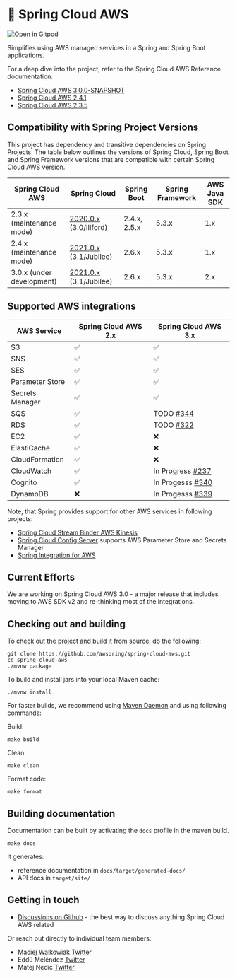 # 🍃 Spring Cloud AWS

[![Open in Gitpod](https://gitpod.io/button/open-in-gitpod.svg)](https://gitpod.io/#https://github.com/awspring/spring-cloud-aws)

Simplifies using AWS managed services in a Spring and Spring Boot applications.

For a deep dive into the project, refer to the Spring Cloud AWS Reference documentation:

- [Spring Cloud AWS 3.0.0-SNAPSHOT](https://docs.awspring.io/spring-cloud-aws/docs/3.0.0-SNAPSHOT/reference/html/index.html)
- [Spring Cloud AWS 2.4.1](https://docs.awspring.io/spring-cloud-aws/docs/2.4.1/reference/html/index.html)
- [Spring Cloud AWS 2.3.5](https://docs.awspring.io/spring-cloud-aws/docs/2.3.4/reference/html/index.html)

## Compatibility with Spring Project Versions

This project has dependency and transitive dependencies on Spring Projects. The table below outlines the versions of Spring Cloud, Spring Boot and Spring Framework versions that are compatible with certain Spring Cloud AWS version.

| Spring Cloud AWS          | Spring Cloud                                                                                                          | Spring Boot  | Spring Framework | AWS Java SDK |
|---------------------------|-----------------------------------------------------------------------------------------------------------------------|--------------|------------------|--------------|
| 2.3.x (maintenance mode)  | [2020.0.x](https://github.com/spring-cloud/spring-cloud-release/wiki/Spring-Cloud-2020.0-Release-Notes) (3.0/Illford) | 2.4.x, 2.5.x | 5.3.x            | 1.x          |
| 2.4.x (maintenance mode)  | [2021.0.x](https://github.com/spring-cloud/spring-cloud-release/wiki/Spring-Cloud-2021.0-Release-Notes) (3.1/Jubilee) | 2.6.x        | 5.3.x            | 1.x          |
| 3.0.x (under development) | [2021.0.x](https://github.com/spring-cloud/spring-cloud-release/wiki/Spring-Cloud-2021.0-Release-Notes) (3.1/Jubilee) | 2.6.x        | 5.3.x            | 2.x          |

## Supported AWS integrations

| AWS Service     | Spring Cloud AWS 2.x | Spring Cloud AWS 3.x                                                      |
|-----------------|----------------------|---------------------------------------------------------------------------|
| S3              | ✅                    | ✅                                                                         |
| SNS             | ✅                    | ✅                                                                         |
| SES             | ✅                    | ✅                                                                         |
| Parameter Store | ✅                    | ✅                                                                         |
| Secrets Manager | ✅                    | ✅                                                                         |
| SQS             | ✅                    | TODO [#344](https://github.com/awspring/spring-cloud-aws/issues/344)       |
| RDS             | ✅                    | TODO [#322](https://github.com/awspring/spring-cloud-aws/issues/322)      |
| EC2             | ✅                    | ❌                                                                         |
| ElastiCache     | ✅                    | ❌                                                                         |
| CloudFormation  | ✅                    | ❌                                                                         |
| CloudWatch      | ✅                    | In Progress [#237](https://github.com/awspring/spring-cloud-aws/pull/237) |
| Cognito         | ✅                    | In Progesss [#340](https://github.com/awspring/spring-cloud-aws/pull/340) |
| DynamoDB        | ❌                    | In Progesss [#339](https://github.com/awspring/spring-cloud-aws/pull/339) |

Note, that Spring provides support for other AWS services in following projects:

- [Spring Cloud Stream Binder AWS Kinesis](https://github.com/spring-cloud/spring-cloud-stream-binder-aws-kinesis)
- [Spring Cloud Config Server](https://github.com/spring-cloud/spring-cloud-config) supports AWS Parameter Store and Secrets Manager
- [Spring Integration for AWS](https://github.com/spring-projects/spring-integration-aws)

## Current Efforts

We are working on Spring Cloud AWS 3.0 - a major release that includes moving to AWS SDK v2 and re-thinking most of the integrations.

## Checking out and building

To check out the project and build it from source, do the following:

```
git clone https://github.com/awspring/spring-cloud-aws.git
cd spring-cloud-aws
./mvnw package
```

To build and install jars into your local Maven cache:

```
./mvnw install
```

For faster builds, we recommend using [Maven Daemon](https://github.com/apache/maven-mvnd) and using following commands:

Build:

```
make build
```

Clean:

```
make clean
```

Format code:

```
make format
```

## Building documentation

Documentation can be built by activating the `docs` profile in the maven build.

```
make docs
```

It generates:

- reference documentation in `docs/target/generated-docs/`
- API docs in `target/site/`

## Getting in touch

- [Discussions on Github](https://github.com/awspring/spring-cloud-aws/discussions) - the best way to discuss anything Spring Cloud AWS related

Or reach out directly to individual team members:

- Maciej Walkowiak [Twitter](https://twitter.com/maciejwalkowiak)
- Eddú Meléndez [Twitter](https://twitter.com/EdduMelendez)
- Matej Nedic [Twitter](https://twitter.com/MatejNedic1)
